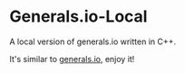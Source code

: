 # Generals.io-Local
A local version of generals.io written in C++.

It's similar to [generals.io](https://generals.io), enjoy it!
